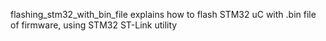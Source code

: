 flashing_stm32_with_bin_file explains how to flash STM32 uC with .bin file of firmware, using STM32 ST-Link utility
